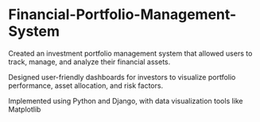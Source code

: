 # Financial-Portfolio-Management-System

Created an investment portfolio management system that allowed users to track, manage, and analyze their financial assets.

Designed user-friendly dashboards for investors to visualize portfolio performance, asset allocation, and risk factors.

Implemented using Python and Django, with data visualization tools like Matplotlib
